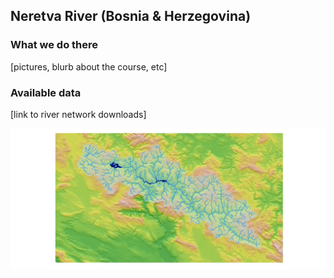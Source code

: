 ## Neretva River (Bosnia & Herzegovina)

### What we do there
[pictures, blurb about the course, etc]

### Available data
[link to river network downloads]

![Neretva](img/neretva.jpg)